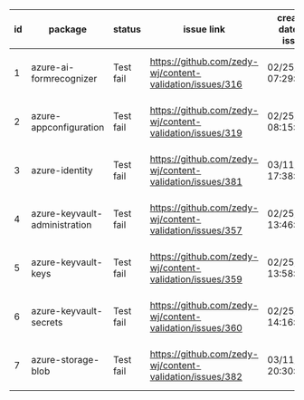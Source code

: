 
| id | package | status | issue link | created date of issue | update date of issue | run date of pipeline | pipeline run link |
|----|---------|--------|------------|-----------------------|----------------------| ---------------------| ----------------- |
| 1 | azure-ai-formrecognizer | Test fail | https://github.com/zedy-wj/content-validation/issues/316 | 02/25/2025 07:29:20 | 03/16/2025 11:30:05 | 3/16/2025 12:43:08 PM | https://dev.azure.com/test-organi/content-validation-automation/_build/results?buildId=15 |
| 2 | azure-appconfiguration | Test fail | https://github.com/zedy-wj/content-validation/issues/319 | 02/25/2025 08:15:03 | 03/14/2025 05:42:25 | 3/16/2025 12:43:08 PM | https://dev.azure.com/test-organi/content-validation-automation/_build/results?buildId=15 |
| 3 | azure-identity | Test fail | https://github.com/zedy-wj/content-validation/issues/381 | 03/11/2025 17:38:04 | 03/16/2025 12:03:25 | 3/16/2025 12:43:08 PM | https://dev.azure.com/test-organi/content-validation-automation/_build/results?buildId=15 |
| 4 | azure-keyvault-administration | Test fail | https://github.com/zedy-wj/content-validation/issues/357 | 02/25/2025 13:46:38 | 03/16/2025 11:40:04 | 3/16/2025 12:43:08 PM | https://dev.azure.com/test-organi/content-validation-automation/_build/results?buildId=15 |
| 5 | azure-keyvault-keys | Test fail | https://github.com/zedy-wj/content-validation/issues/359 | 02/25/2025 13:58:47 | 03/16/2025 12:22:57 | 3/16/2025 12:43:08 PM | https://dev.azure.com/test-organi/content-validation-automation/_build/results?buildId=15 |
| 6 | azure-keyvault-secrets | Test fail | https://github.com/zedy-wj/content-validation/issues/360 | 02/25/2025 14:16:29 | 03/16/2025 12:11:25 | 3/16/2025 12:43:08 PM | https://dev.azure.com/test-organi/content-validation-automation/_build/results?buildId=15 |
| 7 | azure-storage-blob | Test fail | https://github.com/zedy-wj/content-validation/issues/382 | 03/11/2025 20:30:14 | 03/16/2025 12:40:09 | 3/16/2025 12:43:08 PM | https://dev.azure.com/test-organi/content-validation-automation/_build/results?buildId=15 |
